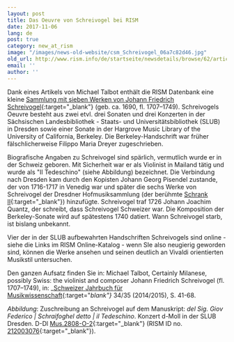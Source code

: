 ```yaml
---
layout: post
title: Das Oeuvre von Schreivogel bei RISM
date: 2017-11-06
lang: de
post: true
category: new_at_rism
image: "/images/news-old-website/csm_Schreivogel_06a7c82d46.jpg"
old_url: http://www.rism.info/de/startseite/newsdetails/browse/62/article/64/a-small-clutch-of-schreivogel-manuscripts.html
email: ''
author: ''
---
```


Dank eines Artikels von Michael Talbot enthält die RISM Datenbank eine kleine [Sammlung mit sieben Werken von Johann Friedrich Schreivogel](https://opac.rism.info/search?View=rism&author=Schreivogel){:target="_blank"} (geb. ca. 1690, fl. 1707–1749). Schreivogels Oeuvre besteht aus zwei etvl. drei Sonaten und drei Konzerten in der Sächsischen Landesbibliothek - Staats- und Universitätsbibliothek (SLUB) in Dresden sowie einer Sonate in der Hargrove Music Library of the University of California, Berkeley. Die Berkeley-Handschrift war früher fälschlicherweise Filippo Maria Dreyer zugeschrieben.

Biografische Angaben zu Schreivogel sind spärlich, vermutlich wurde er in der Schweiz geboren. Mit Sicherheit war er als Violinist in Mailand tätig und wurde als "Il Tedeschino" (siehe Abbildung) bezeichnet. Die Verbindung nach Dresden kam durch den Kopisten Johann Georg Pisendel zustande, der von 1716-1717 in Venedig war und später die sechs Werke von Schreivogel der Dresdner Hofmusiksammlung (der berühmte [Schrank II](http://www.schrank-zwei.de/){:target="_blank"}) hinzufügte. Schreivogel traf 1726 Johann Joachim Quantz, der schreibt, dass Schreivogel Schweizer war. Die Komposition der Berkeley-Sonate wird auf spätestens 1740 datiert. Wann Schreivogel starb, ist bislang unbekannt.

Vier der in der SLUB aufbewahrten Handschriften Schreivogels sind online - siehe die Links im RISM Online-Katalog - wenn SIe also neugierig geworden sind, können die Werke ansehen und seinen deutlich an Vivaldi orientierten Musikstil untersuchen.

Den ganzen Aufsatz finden Sie in:
Michael Talbot, Certainly Milanese, possibly Swiss: the violinist and composer Johann Friedrich Schreivogel (fl. 1707–1749), in: _[Schweizer Jahrbuch für Musikwissenschaft](http://www.smg-ssm.ch/smg/Forschung-Publikationen/Editionen/Jahrbuch.html){:target="_blank"}_ 34/35 (2014/2015), S. 41-68.

_Abbildung_: Zuschreibung an Schreivogel auf dem Manuskript: _del Sig. Giov Federico | Schraifoghel detto | il Tedeschino_. Konzert d-Moll in der SLUB Dresden. D-Dl [Mus.2808-O-2](http://digital.slub-dresden.de/ppn314935770){:target="_blank"} (RISM ID no. [212003076](https://opac.rism.info/search?id=212003076){:target="_blank"}).

